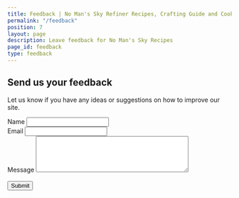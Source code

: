 ```yaml
---
title: Feedback | No Man's Sky Refiner Recipes, Crafting Guide and Cooking Guide
permalink: "/feedback"
position: 7
layout: page
description: Leave feedback for No Man's Sky Recipes
page_id: feedback
type: feedback
---
```


<div class="container feedback">
    <div class="row">
      <div class="col-sm-8 offset-md-2">
      <h2>Send us your feedback</h2>
        <p>Let us know if you have any ideas or suggestions on how to improve our site.</p>
        <form action="https://formspree.io/mzbjbkzw" method="POST">
            <div class="form-group">
                <label for="name">Name</label>
                <input id="name" name="name" type="text" class="form-control here" />
            </div>
            <div class="form-group">
                <label for="name">Email</label>
                <input id="email" name="_replyto" type="email" class="form-control here" />
            </div>
            <div class="form-group">
                <label for="message">Message</label>
                <textarea id="message" name="message" cols="40" rows="5" required="required" class="form-control"></textarea>
            </div>
            <div class="form-group">
                <div class="g-recaptcha-response" data-sitekey="6LcAi90UAAAAABajOBg3a6bjOafwVmsrpb9Isqzi"></div>
                <br/>
                <button name="submit" type="submit" class="btn btn-primary">
                    Submit
                </button>
            </div>
        </form>
      </div>
    </div>
    <!-- /.container -->
</div>